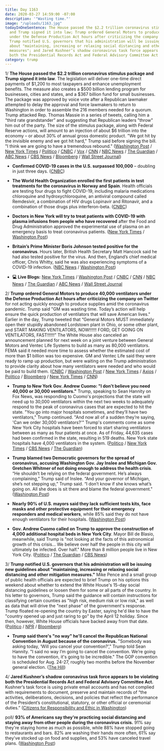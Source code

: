 ```yaml
---
title: Day 1163
date: 2020-03-27 14:59:00 -07:00
description: '"Wasting time."'
image: "/uploads/1163.jpg"
todayInOneSentence: The House passed the $2.2 trillion coronavirus stimulus package
  and Trump signed it into law; Trump ordered General Motors to produce 40,000 ventilators
  under the Defense Production Act hours after criticizing the company on Twitter;
  Trump notified U.S. governors that his administration will be issuing new guidelines
  about "maintaining, increasing or relaxing social distancing and other mitigation
  measures"; and Jared Kushner’s shadow coronavirus task force appears to be violating
  both the Presidential Records Act and Federal Advisory Committee Act.
category: trump
---
```


1/ **The House passed the $2.2 trillion coronavirus stimulus package and Trump signed it into law**. The legislation will deliver one-time direct payments of $1,200 to most taxpayers and enhance unemployment benefits. The measure also creates a $500 billion lending program for businesses, cities and states, and a $367 billion fund for small businesses. The package was approved by voice vote after a Republican lawmaker attempted to delay the approval and force lawmakers to return to Washington in order to assemble the 216 members needed for a quorum. Trump attacked Rep. Thomas Massie in a series of tweets, calling him a “third rate grandstander” and suggesting that Republican leaders "throw" him out of the party. The size of the stimulus package, along with Federal Reserve actions, will amount to an injection of about $6 trillion into the economy – or about 30% of annual gross domestic product. "We got hit by the invisible enemy and we got hit hard," Trump said before signing the bill. "I think we are going to have a tremendous rebound." ([Washington Post](https://www.washingtonpost.com/us-policy/2020/03/27/congress-coronavirus-house-vote/) / [New York Times](https://www.nytimes.com/2020/03/27/us/politics/coronavirus-house-voting.html) / [Politico](https://www.politico.com/news/2020/03/27/house-vote-2-trillion-coronavirus-package-deal-150869) / [CNBC](https://www.cnbc.com/2020/03/27/house-passes-2-trillion-coronavirus-stimulus-bill-sends-it-to-trump.html) / [Vox](https://www.vox.com/2020/3/27/21196202/house-passes-2-trillion-coronavirus-stimulus-package) / [CNN](https://www.cnn.com/2020/03/27/politics/coronavirus-stimulus-house-vote/index.html) / [NBC News](https://www.nbcnews.com/politics/congress/house-gives-final-passage-2-trillion-coronavirus-stimulus-bill-n1170281) / [The Guardian](https://www.theguardian.com/us-news/2020/mar/27/washington-coronavirus-stimulus-bill-vote) / [ABC News](https://abcnews.go.com/Politics/coronavirus-government-response-updates-drama-house-votes-2t/story?id=69833576) / [CBS News](https://www.cbsnews.com/news/trump-signs-coronavirus-relief-package-today-2020-03-27/) / [Bloomberg](https://www.bloomberg.com/news/articles/2020-03-27/house-approves-2-trillion-virus-relief-bill-sends-to-trump?srnd=premium&sref=MIBMEEoj) / [Wall Street Journal](https://www.wsj.com/articles/house-lawmakers-race-to-washington-to-ensure-coronavirus-stimulus-passes-11585318472?mod=hp_lead_pos1))

* **Confirmed COVID-19 cases in the U.S. surpassed 100,000** – doubling in just three days. ([CNBC](https://www.cnbc.com/2020/03/27/us-coronavirus-cases-top-100000-doubling-in-three-days.html))

* **The World Health Organization enrolled the first patients in test treatments for the coronavirus in Norway and Spain**. Health officials are testing four drugs to fight COVID-19, including malaria medications chloroquine and hydroxychloroquine, an antiviral compound called Remdesivir, a combination of HIV drugs Lopinavir and Ritonavir, and a combination of those drugs plus interferon-beta. ([CNBC](https://www.cnbc.com/2020/03/27/who-officials-enroll-first-patients-from-norway-and-spain-in-historic-coronavirus-drug-trial.html))

* **Doctors in New York will try to treat patients with COVID-19 with plasma infusions from people who have recovered** after the Food and Drug Administration approved the experimental use of plasma on an emergency basis to treat coronavirus patients. ([New York Times](https://www.nytimes.com/2020/03/26/health/plasma-coronavirus-treatment.html) / [Washington Post](https://www.washingtonpost.com/health/2020/03/27/coronavirus-serum-plasma-treatment/))

* **Britain’s Prime Minister Boris Johnson tested positive for the coronavirus**. Hours later, British Health Secretary Matt Hancock said he had also tested positive for the virus. And then, England’s chief medical officer, Chris Whitty, said he was also experiencing symptoms of a COVID-19 infection. ([NBC News](https://www.nbcnews.com/news/world/u-k-prime-minister-boris-johnson-tests-positive-coronavirus-n1170196) / [Washington Post](https://www.washingtonpost.com/world/europe/boris-johnson-coronavirus-positive/2020/03/27/4604585e-7020-11ea-a156-0048b62cdb51_story.html))

* **💻 Live Blogs:** [New York Times](https://www.nytimes.com/2020/03/27/world/coronavirus-news.html) / [Washington Post](https://www.washingtonpost.com/world/2020/03/27/coronavirus-latest-news/) / [CNBC](https://www.cnbc.com/2020/03/27/coronavirus-latest-updates.html) / [CNN](https://www.cnn.com/world/live-news/coronavirus-outbreak-03-27-20-intl-hnk/index.html) / [NBC News](https://www.nbcnews.com/health/health-news/live-blog/live-coronavirus-updates-house-members-race-back-washington-trump-xi-n1170106) / [The Guardian](https://www.theguardian.com/us-news/live/2020/mar/27/coronavirus-us-live-news-trump-stimulus-vote-house-thomas-massie-latest-updates) / [ABC News](https://abcnews.go.com/Health/coronavirus-live-updates-trump-discussed-crisis-great-detail/story?id=69829226) / [Wall Street Journal](https://www.wsj.com/livecoverage/coronavirus)

2/ **Trump ordered General Motors to produce 40,000 ventilators under the Defense Production Act hours after criticizing the company on Twitter** for not acting quickly enough to produce supplies amid the coronavirus pandemic. Trump said "GM was wasting time. Today’s action will help ensure the quick production of ventilators that will save American lives." Earlier in the day, Trump tweeted that “General Motors MUST immediately open their stupidly abandoned Lordstown plant in Ohio, or some other plant, and START MAKING VENTILATORS, NOW!!!!!! FORD, GET GOING ON VENTILATORS, FAST!!!!!!” The White House also canceled an announcement planned for next week on a joint venture between General Motors and Ventec Life Systems to build as many as 80,000 ventilators. FEMA said it needed more time to assess whether the estimated cost of more than $1 billion was too expensive. GM and Ventec Life said they were ready to ramp up production, but were waiting on the Trump administration to provide clarity about how many ventilators were needed and who would be paid to build them. ([CNBC](https://www.cnbc.com/2020/03/27/trump-orders-general-motors-to-make-ventilators-under-defense-production-act.html) / [Washington Post](https://www.washingtonpost.com/politics/trump-raises-prospect-of-ordering-gm-ford-to-manufacture-ventilators/2020/03/27/92f82db6-7043-11ea-aa80-c2470c6b2034_story.html) / [New York Times](https://www.nytimes.com/2020/03/27/us/politics/coronavirus-trump-ventilators-gm-ventec.html) / [Axios](https://www.axios.com/trump-coronavirus-general-motors-ventec-4535ea18-aaf9-4ab0-8753-7fd4aa368ca2.html) / [Politico](https://www.politico.com/news/2020/03/27/trump-slams-gm-over-ventilator-production-delays-costs-151885) / [Bloomberg](https://www.bloomberg.com/news/articles/2020-03-27/trump-threatens-to-force-gm-to-move-faster-on-ventilators?srnd=premium&sref=MIBMEEoj) / [New York Times](https://www.nytimes.com/2020/03/26/us/politics/coronavirus-ventilators-trump.html) / [CNN](https://www.cnn.com/2020/03/27/politics/white-house-general-motors-ventilators-coronavirus/))

* **Trump to New York Gov. Andrew Cuomo: "I don't believe you need 40,000 or 30,000 ventilators."** Trump, speaking to Sean Hannity on Fox News, was responding to Cuomo's projections that the state will need up to 30,000 ventilators within the next two weeks to adequately respond to the peak of coronavirus cases that are expected to hit the state. "You go into major hospitals sometimes, and they’ll have two ventilators," Trump continued. "And now all of a sudden they’re saying, 'Can we order 30,000 ventilators?'" Trump's comments come as some New York City hospitals have been forced to start sharing ventilators between as many as four patients at once. As of Friday, 44,635 cases had been confirmed in the state, resulting in 519 deaths. New York state hospitals have 4,000 ventilators in the system. ([Politico](https://www.politico.com/news/2020/03/26/trump-ventilators-coronavirus-151311) / [New York Times](https://www.nytimes.com/2020/03/26/health/coronavirus-ventilator-sharing.html) / [CBS News](https://www.cbsnews.com/news/trump-hannity-coronavirus-ventilators-new-york-30000/) / [The Guardian](https://www.theguardian.com/us-news/2020/mar/27/trump-ventilators-coronavirus-cuomo-new-york))

* **Trump blamed two Democratic governors for the spread of coronavirus, accusing Washington Gov. Jay Inslee and Michigan Gov. Gretchen Whitmer of not doing enough to address the health crisis**. “He shouldn’t be relying on the federal government. He’s always complaining,” Trump said of Inslee. “And your governor of Michigan, she’s not stepping up,” Trump said. “I don’t know if she knows what’s going on. All she does is sit there and blame the federal government." ([Washington Post](https://www.washingtonpost.com/nation/2020/03/27/coronavirus-trump-fox-ventilator/))

* **Nearly 90% of U.S. mayors said they lack sufficient tests kits, face masks and other protective equipment for their emergency responders and medical workers**, while 85% said they do not have enough ventilators for their hospitals. ([Washington Post](https://www.washingtonpost.com/national/coronavirus-mayors-mask-equipment-shortage/2020/03/27/fc2a45a4-701f-11ea-96a0-df4c5d9284af_story.html))

* **Gov. Andrew Cuomo called on Trump to approve the construction of 4,000 additional hospital beds in New York City**. Mayor Bill de Blasio, meanwhile, said Trump is "not looking at the facts of this astronomical growth of this crisis… We believe over half the people in this city will ultimately be infected. Over half." More than 8 million people live in New York City. ([Politico](https://www.politico.com/states/new-york/albany/story/2020/03/27/cuomo-calls-on-trump-to-build-field-hospitals-throughout-the-city-1269371) / [The Guardian](https://www.theguardian.com/us-news/2020/mar/27/new-york-coronavirus-help-de-blasio-urges-trump-us-hotspots-emerge) / [CBS News](https://www.cbsnews.com/news/mayor-bill-de-blasio-projects-that-over-half-of-new-york-city-will-become-infected-coronavirus/))

3/ **Trump notified U.S. governors that his administration will be issuing new guidelines about "maintaining, increasing or relaxing social distancing and other mitigation measures."**  Mike Pence and a small group of public health officials are expected to brief Trump on his options this weekend about whether to extend the White House's 15-day social distancing guidelines or loosen them for some or all parts of the country. In his letter to governors, Trump said the guidance will contain instructions for classifying certain counties as "high risk, medium risk or low risk," as well as data that will drive the "next phase" of the government's response. Trump floated re-opening the country by Easter, saying he'd like to have the "country opened up and just raring to go" by the April 12 holiday. Since then, however, White House officials have backed away from that date. ([Politico](https://www.politico.com/news/2020/03/27/trump-reopen-country-coronavirus-151841) / [NPR](https://www.npr.org/2020/03/26/822049287/read-president-trumps-letter-to-governors-on-new-coronavirus-guidelines) / [Bloomberg](https://www.bloomberg.com/news/articles/2020-03-27/how-trump-picked-easter-as-back-to-normal-date-despite-outbreak?srnd=premium&sref=MIBMEEoj))

* **Trump said there's "no way" he'll cancel the Republican National Convention in August because of the coronavirus.** "Somebody was asking today, ‘Will you cancel your convention?’," Trump told Sean Hannity. "I said no way I’m going to cancel the convention. We’re going to have the convention, it's going to be incredible." The GOP convention is scheduled for Aug. 24-27, roughly two months before the November general election. ([The Hill](https://thehill.com/homenews/administration/489790-trump-says-no-way-hell-cancel-gop-convention-in-august))

4/ **Jared Kushner’s shadow coronavirus task force appears to be violating both the Presidential Records Act and Federal Advisory Committee Act.** Kushner’s task force is using private email accounts and has not complied with requirements to document, preserve and maintain records of “the activities, deliberations, decisions, and policies that reflect the performance of the President’s constitutional, statutory, or other official or ceremonial duties.” ([Citizens for Responsibility and Ethic in Washington](https://www.citizensforethics.org/press-release/kushners-shadow-task-force-violate-multiple-laws/))

poll/ **93% of Americans say they're practicing social distancing and staying away from other people during the coronavirus crisis.** 91% say they're staying home as much as possible, while 88% have stopped going to restaurants and bars. 82% are washing their hands more often, 61% say they've stocked up on food and supplies, and 53% have canceled travel plans. ([Washington Post](https://www.washingtonpost.com/politics/poll-finds-universal-lifestyle-changes-rising-stress-and-growing-fears-about-catching-coronavirus/2020/03/26/11360bb2-6f5e-11ea-b148-e4ce3fbd85b5_story.html))